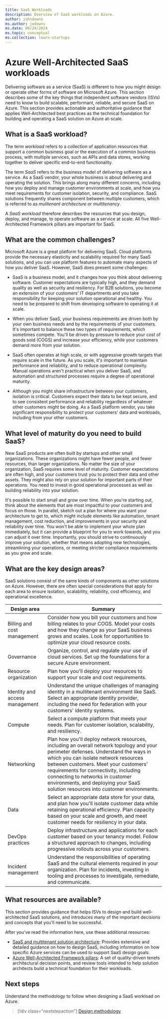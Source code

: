```yaml
---
title: SaaS Workloads
description: Overview of SaaS workloads on Azure.
author: johndowns
ms.author: jodowns
ms.date: 09/24/2024
ms.topic: conceptual
ms.collection: learn-startups
---
```


# Azure Well-Architected SaaS workloads

Delivering software as a service (SaaS) is different to how you might design or operate other forms of software on Microsoft Azure. This section describes some of the key things that independent software vendors (ISVs) need to know to build scalable, performant, reliable, and secure SaaS on Azure. This section provides actionable and authoritative guidance that applies Well-Architected best practices as the technical foundation for building and operating a SaaS solution on Azure at-scale.

## What is a SaaS workload?

The term *workload* refers to a collection of application resources that support a common business goal or the execution of a common business process, with multiple services, such as APIs and data stores, working together to deliver specific end-to-end functionality.

The term *SaaS* refers to the business model of delivering software as a service. As a SaaS vendor, your whole business is about delivering and operating the solution. This brings along many different concerns, including how you deploy and manage customer environments at scale, and how you meet requirements for customer isolation, security, and compliance. SaaS solutions frequently shares component between multiple customers, which is referred to as *mulitenant architecture* or *multitenancy*.

A *SaaS workload* therefore describes the resources that you design, deploy, and manage, to operate software as a service at scale. All five Well-Architected Framework pillars are important for SaaS.

## What are the common challenges?

Microsoft Azure is a great platform for delivering SaaS. Cloud platforms provide the necessary elasticity and scalability required for many SaaS solutions, and you can use platform features to automate many aspects of how you deliver SaaS. However, SaaS does present some challenges:

- SaaS is a business model, and it changes how you think about delivering software. Customer expectations are typically high, and they demand quality as well as security and resiliency. For B2B solutions, you become an extension of your customers' IT departments and you take responsibility for keeping your solution operational and healthy. You need to be prepared to shift from developing software to operating it at scale.

- When you deliver SaaS, your business requirements are driven both by your own business needs and by the requirements of your customers. It's important to balance these two types of requirements, which sometimes compete. You'll be driven by pressure to reduce your cost of goods sold (COGS) and increase your efficiency, while your customers demand more from your solution.

- SaaS often operates at high scale, or with aggressive growth targets that require scale in the future. As you scale, it's important to maintain performance and reliability, and to reduce operational complexity. Manual operations aren't practical when you deliver SaaS, and automation and structured processes require a degree of operational maturity.

- Although you might share infrastructure between your customers, isolation is critical. Customers expect their data to be kept secure, and to see consistent performance and reliability regardless of whatever other customers might be doing. As a SaaS platform vendor, you take significant responsibility to protect your customers' data and workloads, including from your other customers.

## What level of maturity do you need to build SaaS?

New SaaS products are often built by startups and other small organizations. These organizations might have fewer people, and fewer resources, than larger organizations. No matter the size of your organization, SaaS requires some level of maturity. Customer expectations are often high, and your customers trust you to protect their data and other assets. They might also rely on your solution for important parts of their operations. You need to invest in good operational processes as well as building reliability into your solution.

It's possible to start small and grow over time. When you're starting out, think about the elements that are most impactful to your customers and focus on those. In parallel, sketch out a plan for where you want your architecture to get to, which might include elements like automation, tenant management, cost reduction, and improvements in your security and reliability over time. You won't be able to implement your whole plan immediately, but it can provide a blueprint for you to work towards, and you can adjust it over time. Importantly, you should strive to continuously improve your solution, whether that means adopting new technologies, streamlining your operations, or meeting stricter compliance requirements as you grow and scale.

## What are the key design areas?

SaaS solutions consist of the same kinds of components as other solutions on Azure. However, there are often special considerations that apply for each area to ensure isolation, scalability, reliability, cost efficiency, and operational excellence.

| Design area | Summary |
|---|---|
| Billing and cost management | Consider how you bill your customers and how billing relates to your COGS. Model your costs and how they change as your SaaS business grows and scales. Look for opportunities to optimize your cloud resource costs.  |
| Governance | Organize, control, and regulate your use of cloud services. Set up the foundations for a secure Azure environment. |
| Resource organization | Plan how you'll deploy your resources to support your scale and cost requirements. |
| Identity and access management | Understand the unique challenges of managing identity in a multitenant environment like SaaS. Select an appropriate identity provider, including the need for federation with your customers' identity systems. |
| Compute | Select a compute platform that meets your needs. Plan for customer isolation, scalability, and resiliency.  |
| Networking | Plan how you'll deploy network resources, including an overall network topology and your perimeter defenses. Understand the ways in which you can isolate network resources between customers. Meet your customers' requirements for connectivity, including connecting to networks in customer environments, and deploying your SaaS solution resources into customer environments. |
| Data | Select an appropriate data store for your data, and plan how you'll isolate customer data while retaining operational efficiency. Plan capacity based on your scale and growth, and meet customer needs for resiliency in your data. |
| DevOps practices | Deploy infrastructure and applications for each customer based on your tenancy model. Follow a structured approach to changes, including progressive rollouts across your customers. |
| Incident management | Understand the responsibilities of operating SaaS and the cultural elements required in your organization. Plan for incidents, investing in tooling and processes to investigate, remediate, and communicate. |

## What resources are available?

This section provides guidance that helps ISVs to design and build well-architected SaaS solutions, and introduces many of the important decisions and concepts that you'll need to be successful.

After you've read the information here, use these additional resources:

- [SaaS and multitenant solution architecture](/azure/architecture/guide/saas-multitenant-solution-architecture/): Provides extensive and detailed guidance on how to design SaaS, including information on how specific Azure services can be used to support SaaS design goals.
- [Azure Well-Architected Framework pillars](/azure/well-architected/): A set of quality-driven tenets architectural decision points, and review tools intended to help solution architects build a technical foundation for their workloads.

## Next steps

Understand the methodology to follow when designing a SaaS workload on Azure.

> [!div class="nextstepaction"]
> [Design methodology](design-methodology.md)
